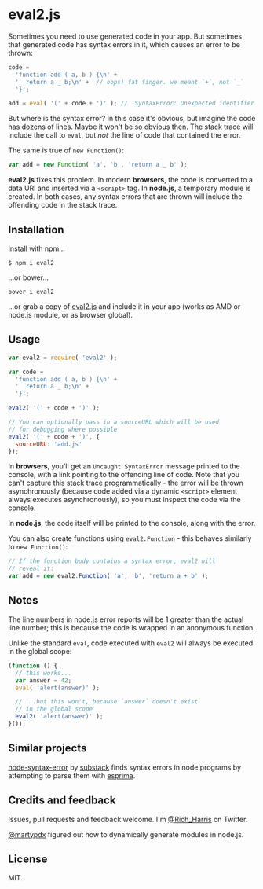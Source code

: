 # eval2.js

Sometimes you need to use generated code in your app. But sometimes that generated code has syntax errors in it, which causes an error to be thrown:

```js
code =
  'function add ( a, b ) {\n' +
  '  return a _ b;\n' +  // oops! fat finger. we meant `+`, not `_`
  '}';

add = eval( '(' + code + ')' ); // 'SyntaxError: Unexpected identifier'
```

But where is the syntax error? In this case it's obvious, but imagine the code has dozens of lines. Maybe it won't be so obvious then. The stack trace will include the call to `eval`, but *not* the line of code that contained the error.

The same is true of `new Function()`:

```js
var add = new Function( 'a', 'b', 'return a _ b' );
```

**eval2.js** fixes this problem. In modern **browsers**, the code is converted to a data URI and inserted via a `<script>` tag. In **node.js**, a temporary module is created. In both cases, any syntax errors that are thrown will include the offending code in the stack trace.



## Installation

Install with npm...

```
$ npm i eval2
```

...or bower...

```
bower i eval2
```

...or grab a copy of [eval2.js](https://raw.githubusercontent.com/Rich-Harris/eval2/master/eval2.js) and include it in your app (works as AMD or node.js module, or as browser global).


## Usage

```js
var eval2 = require( 'eval2' );

var code =
  'function add ( a, b ) {\n' +
  '  return a _ b;\n' +
  '}';

eval2( '(' + code + ')' );

// You can optionally pass in a sourceURL which will be used
// for debugging where possible
eval2( '(' + code + ')', {
  sourceURL: 'add.js'
});
```

In **browsers**, you'll get an `Uncaught SyntaxError` message printed to the console, with a link pointing to the offending line of code. Note that you can't capture this stack trace programmatically - the error will be thrown asynchronously (because code added via a dynamic `<script>` element always executes asynchronously), so you must inspect the code via the console.

In **node.js**, the code itself will be printed to the console, along with the error.

You can also create functions using `eval2.Function` - this behaves similarly to `new Function()`:

```js
// If the function body contains a syntax error, eval2 will
// reveal it:
var add = new eval2.Function( 'a', 'b', 'return a + b' );
```



## Notes

The line numbers in node.js error reports will be 1 greater than the actual line number; this is because the code is wrapped in an anonymous function.

Unlike the standard `eval`, code executed with `eval2` will always be executed in the global scope:

```js
(function () {
  // this works...
  var answer = 42;
  eval( 'alert(answer)' );

  // ...but this won't, because `answer` doesn't exist
  // in the global scope
  eval2( 'alert(answer)' );
}());
```


## Similar projects

[node-syntax-error](https://github.com/substack/node-syntax-error) by [substack](http://twitter.com/substack) finds syntax errors in node programs by attempting to parse them with [esprima](http://esprima.org/).


## Credits and feedback

Issues, pull requests and feedback welcome. I'm [@Rich_Harris](http://twitter.com/Rich_Harris) on Twitter.

[@martypdx](http://twitter.com/martypdx) figured out how to dynamically generate modules in node.js.


## License

MIT.
